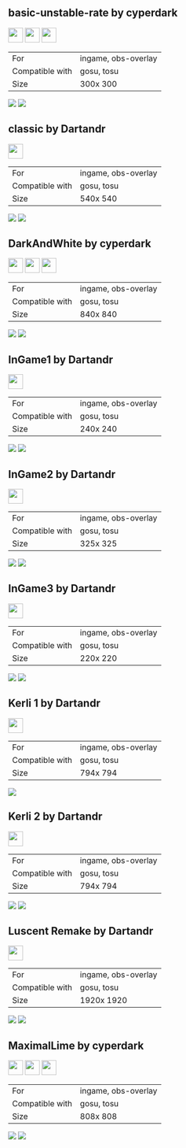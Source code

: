 ## basic-unstable-rate by cyperdark

<a href="https://github.com/cyperdark" target="_blank"><img width="30" src="https://cdn-icons-png.flaticon.com/128/5968/5968866.png" /></a>  <a href="https://twitter.com/cpol_owo" target="_blank"><img width="30" src="https://cdn-icons-png.flaticon.com/128/733/733579.png" /></a>  <a href="https://discord.gg/rYHNggbhyY" target="_blank"><img width="30" src="https://cdn-icons-png.flaticon.com/128/5968/5968756.png" /></a>  

|||
| ------------- | ------------- |
| For | ingame, obs-overlay
| Compatible with | gosu, tosu |
| Size |  300x 300 |


<img src="/.github/images/basic-unstable-rate by cyperdark.jpg" /> <img src="/.github/gifs/basic-unstable-rate by cyperdark.gif" /> 


## classic by Dartandr

<a href="https://github.com/Dartandr" target="_blank"><img width="30" src="https://cdn-icons-png.flaticon.com/128/5968/5968866.png" /></a>  

|||
| ------------- | ------------- |
| For | ingame, obs-overlay
| Compatible with | gosu, tosu |
| Size |  540x 540 |


<img src="/.github/images/classic by dartandr.jpg" /> <img src="/.github/gifs/classic by dartandr.gif" /> 


## DarkAndWhite by cyperdark

<a href="https://github.com/cyperdark" target="_blank"><img width="30" src="https://cdn-icons-png.flaticon.com/128/5968/5968866.png" /></a>  <a href="https://twitter.com/cpol_owo" target="_blank"><img width="30" src="https://cdn-icons-png.flaticon.com/128/733/733579.png" /></a>  <a href="https://discord.gg/rYHNggbhyY" target="_blank"><img width="30" src="https://cdn-icons-png.flaticon.com/128/5968/5968756.png" /></a>  

|||
| ------------- | ------------- |
| For | ingame, obs-overlay
| Compatible with | gosu, tosu |
| Size |  840x 840 |


<img src="/.github/images/darkandwhite by cyperdark.jpg" /> <img src="/.github/gifs/darkandwhite by cyperdark.gif" /> 


## InGame1 by Dartandr

<a href="https://github.com/Dartandr" target="_blank"><img width="30" src="https://cdn-icons-png.flaticon.com/128/5968/5968866.png" /></a>  

|||
| ------------- | ------------- |
| For | ingame, obs-overlay
| Compatible with | gosu, tosu |
| Size |  240x 240 |


<img src="/.github/images/ingame1 by dartandr.jpg" /> <img src="/.github/gifs/ingame1 by dartandr.gif" /> 


## InGame2 by Dartandr

<a href="https://github.com/Dartandr" target="_blank"><img width="30" src="https://cdn-icons-png.flaticon.com/128/5968/5968866.png" /></a>  

|||
| ------------- | ------------- |
| For | ingame, obs-overlay
| Compatible with | gosu, tosu |
| Size |  325x 325 |


<img src="/.github/images/ingame2 by dartandr.jpg" /> <img src="/.github/gifs/ingame2 by dartandr.gif" /> 


## InGame3 by Dartandr

<a href="https://github.com/Dartandr" target="_blank"><img width="30" src="https://cdn-icons-png.flaticon.com/128/5968/5968866.png" /></a>  

|||
| ------------- | ------------- |
| For | ingame, obs-overlay
| Compatible with | gosu, tosu |
| Size |  220x 220 |


<img src="/.github/images/ingame3 by dartandr.jpg" /> <img src="/.github/gifs/ingame3 by dartandr.gif" /> 


## Kerli 1 by Dartandr

<a href="https://github.com/Dartandr" target="_blank"><img width="30" src="https://cdn-icons-png.flaticon.com/128/5968/5968866.png" /></a>  

|||
| ------------- | ------------- |
| For | ingame, obs-overlay
| Compatible with | gosu, tosu |
| Size |  794x 794 |


<img src="/.github/images/kerli 1 by dartandr.jpg" /> 


## Kerli 2 by Dartandr

<a href="https://github.com/Dartandr" target="_blank"><img width="30" src="https://cdn-icons-png.flaticon.com/128/5968/5968866.png" /></a>  

|||
| ------------- | ------------- |
| For | ingame, obs-overlay
| Compatible with | gosu, tosu |
| Size |  794x 794 |


<img src="/.github/images/kerli 2 by dartandr.jpg" /> <img src="/.github/gifs/kerli 2 by dartandr.gif" /> 


## Luscent Remake by Dartandr

<a href="https://github.com/Dartandr" target="_blank"><img width="30" src="https://cdn-icons-png.flaticon.com/128/5968/5968866.png" /></a>  

|||
| ------------- | ------------- |
| For | ingame, obs-overlay
| Compatible with | gosu, tosu |
| Size |  1920x 1920 |


<img src="/.github/images/luscent remake by dartandr.jpg" /> <img src="/.github/gifs/luscent remake by dartandr.gif" /> 


## MaximalLime by cyperdark

<a href="https://github.com/cyperdark" target="_blank"><img width="30" src="https://cdn-icons-png.flaticon.com/128/5968/5968866.png" /></a>  <a href="https://twitter.com/cpol_owo" target="_blank"><img width="30" src="https://cdn-icons-png.flaticon.com/128/733/733579.png" /></a>  <a href="https://discord.gg/rYHNggbhyY" target="_blank"><img width="30" src="https://cdn-icons-png.flaticon.com/128/5968/5968756.png" /></a>  

|||
| ------------- | ------------- |
| For | ingame, obs-overlay
| Compatible with | gosu, tosu |
| Size |  808x 808 |


<img src="/.github/images/maximallime by cyperdark.jpg" /> <img src="/.github/gifs/maximallime by cyperdark.gif" /> 


